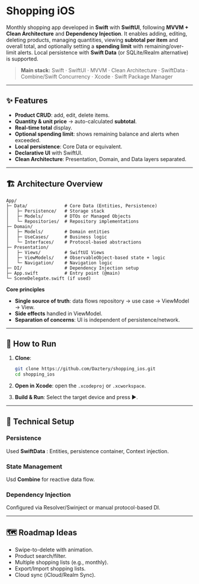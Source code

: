 # Shopping iOS

Monthly shopping app developed in **Swift** with **SwiftUI**, following **MVVM + Clean Architecture** and **Dependency Injection**. It enables adding, editing, deleting products, managing quantities, viewing **subtotal per item** and overall total, and optionally setting a **spending limit** with remaining/over-limit alerts. Local persistence with **Swift Data** (or SQLite/Realm alternative) is supported.

> **Main stack:** Swift · SwiftUI · MVVM · Clean Architecture · SwiftData · Combine/Swift Concurrency · Xcode · Swift Package Manager

---

## ✨ Features

- **Product CRUD**: add, edit, delete items.
- **Quantity & unit price** → auto-calculated **subtotal**.
- **Real-time total** display.
- **Optional spending limit**: shows remaining balance and alerts when exceeded.
- **Local persistence**: Core Data or equivalent.
- **Declarative UI** with SwiftUI.
- **Clean Architecture**: Presentation, Domain, and Data layers separated.

---

## 🏗️ Architecture Overview

```
App/
├─ Data/              # Core Data (Entities, Persistence)
│   ├─ Persistence/   # Storage stack
│   ├─ Models/        # DTOs or Managed Objects
│   └─ Repositories/  # Repository implementations
├─ Domain/
│   ├─ Models/        # Domain entities
│   ├─ UseCases/      # Business logic
│   └─ Interfaces/    # Protocol-based abstractions
├─ Presentation/
│   ├─ Views/         # SwiftUI Views
│   ├─ ViewModels/    # ObservableObject-based state + logic
│   └─ Navigation/    # Navigation logic
├─ DI/                # Dependency Injection setup
├─ App.swift          # Entry point (@main)
└─ SceneDelegate.swift (if used)
```

**Core principles**

- **Single source of truth**: data flows repository → use case → ViewModel → View.
- **Side effects** handled in ViewModel.
- **Separation of concerns**: UI is independent of persistence/network.

---

## 🚀 How to Run

1. **Clone**:
   ```bash
   git clone https://github.com/Daztery/shopping_ios.git
   cd shopping_ios
   ```

2. **Open in Xcode**: open the `.xcodeproj` or `.xcworkspace`.

3. **Build & Run**: Select the target device and press ▶️.

---

## 🔧 Technical Setup

### Persistence
Used **SwiftData** : Entities, persistence container, Context injection.

### State Management
Usd **Combine** for reactive data flow.

### Dependency Injection
Configured via Resolver/Swinject or manual protocol-based DI.

---


## 🗺️ Roadmap Ideas

- Swipe-to-delete with animation.
- Product search/filter.
- Multiple shopping lists (e.g., monthly).
- Export/Import shopping lists.
- Cloud sync (iCloud/Realm Sync).
